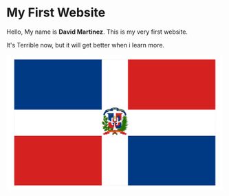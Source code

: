 <!DOCTYPE html>

<html>

<head>

<meta name="viewport" content="width=device-width, initial-scale=1">

</head>

<body>

<h1>My First Website</h1>

<p>Hello, My name is <b>David Martinez</b>. This is my very first website.<p>


<p>It's Terrible now, but it will get better when i learn more.</p>

<img src="2jtQ1r.png"/>

</body>


</html>
